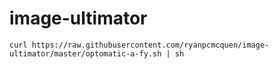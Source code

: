 image-ultimator
===============

    curl https://raw.githubusercontent.com/ryanpcmcquen/image-ultimator/master/optomatic-a-fy.sh | sh

